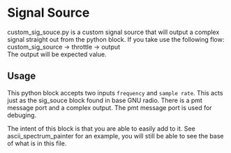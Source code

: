 Signal Source  
=============  
custom_sig_souce.py is a custom signal source that will output a complex signal straight out from the python block. If you take use the following flow:  
custom_sig_source -> throttle -> output  
The output will be expected value.  

## Usage  
This python block accepts two inputs `frequency` and `sample rate`. This acts just as the sig_souce block found in base GNU radio. There is a pmt message port and a complex output. The pmt message port is used for debuging.

The intent of this block is that you are able to easily add to it. See ascii_spectrum_painter for an example, you will still be able to see the base of what is in this file.